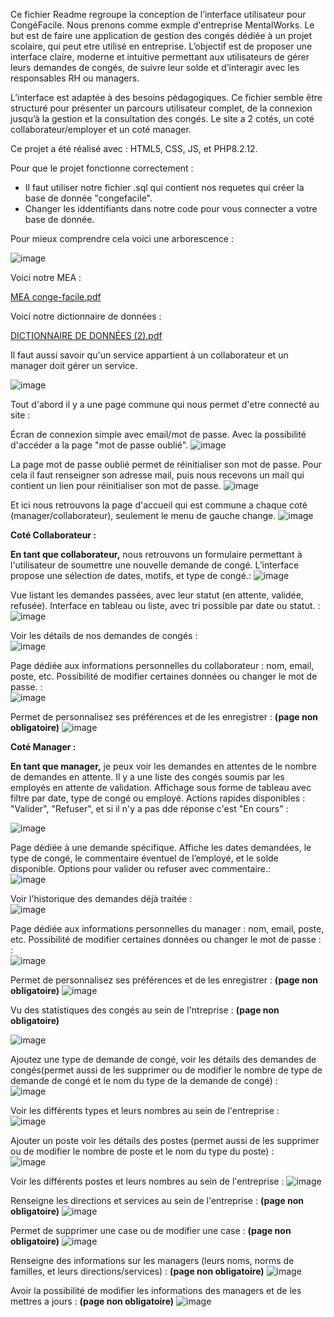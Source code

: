 Ce fichier Readme regroupe la conception de l’interface utilisateur pour CongéFacile. Nous prenons comme exmple d'entreprise MentalWorks. Le but est de faire une application de gestion des congés dédiée à un projet scolaire, qui peut etre utilisé en entreprise. L’objectif est de proposer une interface claire, moderne et intuitive permettant aux utilisateurs de gérer leurs demandes de congés, de suivre leur solde et d’interagir avec les responsables RH ou managers.

L’interface est adaptée à des besoins pédagogiques. Ce fichier semble être structuré pour présenter un parcours utilisateur complet, de la connexion jusqu’à la gestion et la consultation des congés.
Le site a 2 cotés, un coté collaborateur/employer et un coté manager.

Ce projet a été réalisé avec : HTML5, CSS, JS, et PHP8.2.12.

Pour que le projet fonctionne correctement : 
- Il faut utiliser notre fichier .sql qui contient nos requetes qui créer la base de donnée "congefacile".
- Changer les iddentifiants dans notre code pour vous connecter a votre base de donnée.

Pour mieux comprendre cela voici une arborescence :

![image](https://github.com/user-attachments/assets/5ef71b40-9275-4353-b44f-3858c0141b29)

Voici notre MEA : 

[MEA conge-facile.pdf](https://github.com/user-attachments/files/20278517/MEA.conge-facile.pdf)


Voici notre dictionnaire de données :

[DICTIONNAIRE DE DONNÉES (2).pdf](https://github.com/user-attachments/files/20278524/DICTIONNAIRE.DE.DONNEES.2.pdf)

Il faut aussi savoir qu'un service appartient à un collaborateur et un manager doit gérer un service.

![image](https://github.com/user-attachments/assets/4d4205b6-228e-46ed-b470-eeacf04ef69c)


Tout d'abord il y a une page commune qui nous permet d'etre connecté au site :

Écran de connexion simple avec email/mot de passe. Avec la possibilité d'accéder a la page "mot de passe oublié".
![image](https://github.com/user-attachments/assets/de603b89-f0fd-4dff-b54e-8cfef4343652)

La page mot de passe oublié permet de réinitialiser son mot de passe. Pour cela il faut renseigner son adresse mail, puis nous recevons un mail qui contient un lien pour réinitialiser son mot de passe.
![image](https://github.com/user-attachments/assets/d35f4c09-082f-4659-9ae2-60ec90a828c2)

Et ici nous retrouvons la page d'accueil qui est commune a chaque coté (manager/collaborateur), seulement le menu de gauche change.
![image](https://github.com/user-attachments/assets/d364ed27-d3fd-4483-a368-6837f6f5e5c3)

**Coté Collaborateur :**

**En tant que collaborateur,** nous retrouvons un formulaire permettant à l'utilisateur de soumettre une nouvelle demande de congé. L’interface propose une sélection de dates, motifs, et type de congé.:
![image](https://github.com/user-attachments/assets/89113b1f-9f2b-430c-b134-3d4c5cf33812)

Vue listant les demandes passées, avec leur statut (en attente, validée, refusée). Interface en tableau ou liste, avec tri possible par date ou statut. :            
![image](https://github.com/user-attachments/assets/fc40d522-6fc0-40e3-8c5c-b8d4b6a86a62)

Voir les détails de nos demandes de congés :                  
![image](https://github.com/user-attachments/assets/ff4527db-a292-4d3f-8d5c-721e5b18bf16)

Page dédiée aux informations personnelles du collaborateur : nom, email, poste, etc. Possibilité de modifier certaines données ou changer le mot de passe. :                                         
![image](https://github.com/user-attachments/assets/c485d532-c2a1-4e31-a393-aa5479aa7be5)

Permet de personnalisez ses préférences et de les enregistrer : **(page non obligatoire)**
![image](https://github.com/user-attachments/assets/9d1345b6-d25e-44d5-bc2a-d5421f43d740)

**Coté Manager :**

**En tant que manager,** je peux voir les demandes en attentes de le nombre de demandes en attente. Il y a une liste des congés soumis par les employés en attente de validation. Affichage sous forme de tableau avec filtre par date, type de congé ou employé. Actions rapides disponibles : "Valider", "Refuser", et si il n'y a pas dde réponse c'est "En cours" :

![image](https://github.com/user-attachments/assets/da072f2f-38c8-4c12-87f5-8db5eb03f973)

Page dédiée à une demande spécifique. Affiche les dates demandées, le type de congé, le commentaire éventuel de l’employé, et le solde disponible. Options pour valider ou refuser avec commentaire.:                                   
![image](https://github.com/user-attachments/assets/11cfcd86-2ce8-485e-85bc-2284678533cd)

Voir l'historique des demandes déjà traitée :               
![image](https://github.com/user-attachments/assets/24a2294d-0c38-478b-a869-df53367b28af)

Page dédiée aux informations personnelles du manager : nom, email, poste, etc. Possibilité de modifier certaines données ou changer le mot de passe :                                         :                                                    
![image](https://github.com/user-attachments/assets/12b1333c-e19b-4e5b-8d76-831bba928bd4)

Permet de personnalisez ses préférences et de les enregistrer : **(page non obligatoire)**
![image](https://github.com/user-attachments/assets/2a0b4088-c9c2-4765-9808-123aaf728f96)

Vu des statistiques des congés au sein de l'ntreprise : **(page non obligatoire)**

![image](https://github.com/user-attachments/assets/45c90a00-cbf6-41b0-8be2-29ca7a0765e6)


Ajoutez une type de demande de congé, voir les détails des demandes de congés(permet aussi de les supprimer ou de modifier le nombre de type de demande de congé et le nom du type de la demande de congé) :                                         
![image](https://github.com/user-attachments/assets/1751a1e8-3474-434d-adc9-f21128b43e7e)

Voir les différents types et leurs nombres au sein de l'entreprise :       
![image](https://github.com/user-attachments/assets/21abf445-ba5c-4f9f-babe-f7cd31c0a53e)

Ajouter un poste  voir les détails des postes (permet aussi de les supprimer ou de modifier le nombre de poste et le nom du type du poste) :                                       
![image](https://github.com/user-attachments/assets/9d4f2b88-4280-4b48-9efd-c815a7fc20ca)

Voir les différents postes et leurs nombres au sein de l'entreprise :
![image](https://github.com/user-attachments/assets/4ac5e034-9ca9-4a50-98f6-548440311029)

Renseigne les directions et services au sein de l'entreprise : **(page non obligatoire)**
![image](https://github.com/user-attachments/assets/b2e21b9a-65bf-4eec-863d-f19aa78aebe5)

Permet de supprimer une case ou de modifier une case : **(page non obligatoire)**
![image](https://github.com/user-attachments/assets/437cc6c2-1dae-4d4e-bd44-7c4ba68a66ba)

Renseigne des informations sur les managers (leurs noms, norms de familles, et leurs directions/services) : **(page non obligatoire)**
![image](https://github.com/user-attachments/assets/6e2e30b7-9cd3-42a9-9b5c-69eb5f430e3b)

Avoir la possibilité de modifier les informations des managers et de les mettres a jours : **(page non obligatoire)**
![image](https://github.com/user-attachments/assets/ac83e2e4-4e5a-4ffc-984c-3b011357f7a7)





